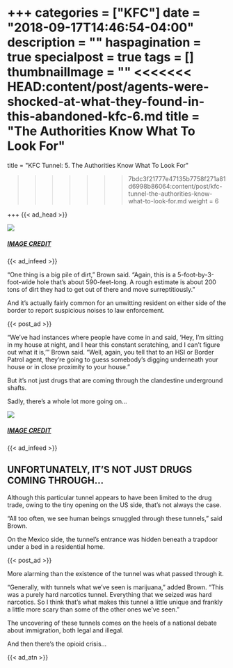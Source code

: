 +++
categories = ["KFC"]
date = "2018-09-17T14:46:54-04:00"
description = ""
haspagination = true
specialpost = true
tags = []
thumbnailImage = ""
<<<<<<< HEAD:content/post/agents-were-shocked-at-what-they-found-in-this-abandoned-kfc-6.md
title = "The Authorities Know What To Look For"
=======
title = "KFC Tunnel: 5. The Authorities Know What To Look For"
>>>>>>> 7bdc3f21777e47135b7758f271a81d6998b86064:content/post/kfc-tunnel-the-authorities-know-what-to-look-for.md
weight = 6

+++
{{< ad_head >}}

[![](http://sopawfect.com/wp-content/uploads/2018/08/1-9.jpg)](http://sopawfect.com/wp-content/uploads/2018/08/1-9.jpg)

##### [_IMAGE CREDIT_](https://goo.gl/images/cGBoLw)

{{< ad_infeed >}}

“One thing is a big pile of dirt,” Brown said. “Again, this is a 5-foot-by-3-foot-wide hole that’s about 590-feet-long. A rough estimate is about 200 tons of dirt they had to get out of there and move surreptitiously.”

And it’s actually fairly common for an unwitting resident on either side of the border to report suspicious noises to law enforcement.

{{< post_ad >}}

“We’ve had instances where people have come in and said, ‘Hey, I’m sitting in my house at night, and I hear this constant scratching, and I can’t figure out what it is,’” Brown said. “Well, again, you tell that to an HSI or Border Patrol agent, they’re going to guess somebody’s digging underneath your house or in close proximity to your house.”

But it’s not just drugs that are coming through the clandestine underground shafts.

Sadly, there’s a whole lot more going on…

[![](http://sopawfect.com/wp-content/uploads/2018/08/2-9.jpg)](http://sopawfect.com/wp-content/uploads/2018/08/2-9.jpg)

##### [_IMAGE CREDIT_](https://goo.gl/images/U7YnNH)

{{< ad_infeed >}}

## UNFORTUNATELY, IT’S NOT JUST DRUGS COMING THROUGH…

Although this particular tunnel appears to have been limited to the drug trade, owing to the tiny opening on the US side, that’s not always the case.

“All too often, we see human beings smuggled through these tunnels,” said Brown.

On the Mexico side, the tunnel’s entrance was hidden beneath a trapdoor under a bed in a residential home.

{{< post_ad >}}

More alarming than the existence of the tunnel was what passed through it.

“Generally, with tunnels what we’ve seen is marijuana,” added Brown. “This was a purely hard narcotics tunnel. Everything that we seized was hard narcotics. So I think that’s what makes this tunnel a little unique and frankly a little more scary than some of the other ones we’ve seen.”

The uncovering of these tunnels comes on the heels of a national debate about immigration, both legal and illegal.

And then there’s the opioid crisis…

{{< ad_atn >}}
